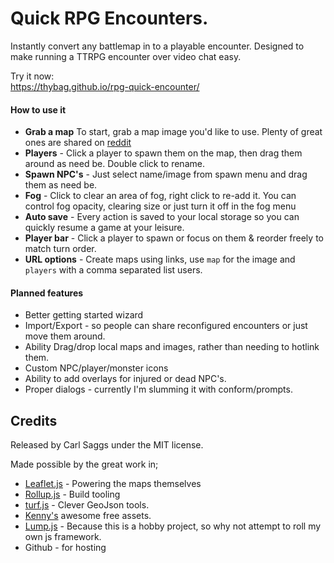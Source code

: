 # Quick RPG Encounters.

Instantly convert any battlemap in to a playable encounter. Designed to make running a TTRPG encounter over video chat easy.

Try it now:    
https://thybag.github.io/rpg-quick-encounter/

#### How to use it
* **Grab a map** To start, grab a map image you'd like to use. Plenty of great ones are shared on [reddit](https://www.reddit.com/r/dndmaps/)
* **Players** - Click a player to spawn them on the map, then drag them around as need be. Double click to rename.    
* **Spawn NPC's** - Just select name/image from spawn menu and drag them as need be.    
* **Fog** - Click to clear an area of fog, right click to re-add it. You can control fog opacity, clearing size or just turn it off in the fog menu
* **Auto save** - Every action is saved to your local storage so you can quickly resume a game at your leisure.    
* **Player bar** - Click a player to spawn or focus on them & reorder freely to match turn order.    
* **URL options** - Create maps using links,  use `map` for the image and `players` with a comma separated list users.

#### Planned features
* Better getting started wizard
* Import/Export - so people can share reconfigured encounters or just move them around.
* Ability Drag/drop  local maps and images, rather than needing to hotlink them.
* Custom NPC/player/monster icons
* Ability to add overlays for injured or dead NPC's.
* Proper dialogs - currently I'm slumming it with conform/prompts.

## Credits
Released by Carl Saggs under the MIT license.

Made possible by the great work in;
* [Leaflet.js](https://leafletjs.com/) - Powering the maps themselves
* [Rollup.js](https://rollupjs.org/) - Build tooling
* [turf.js](https://turfjs.org/) - Clever GeoJson tools.
* [Kenny's](https://www.kenney.nl/) awesome free assets. 
* [Lump.js](https://github.com/thybag/lump.js) - Because this is a hobby project, so why not attempt to roll my own js framework.
* Github - for hosting
